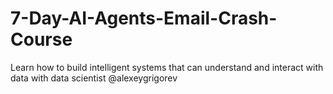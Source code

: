 # 7-Day-AI-Agents-Email-Crash-Course
Learn how to build intelligent systems that can understand and interact with data with data scientist @alexeygrigorev


